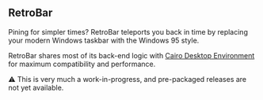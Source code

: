 ﻿RetroBar
---
Pining for simpler times? RetroBar teleports you back in time by replacing your modern Windows taskbar with the Windows 95 style.

RetroBar shares most of its back-end logic with [Cairo Desktop Environment](https://cairoshell.com) for maximum compatibility and performance.

⚠ This is very much a work-in-progress, and pre-packaged releases are not yet available.